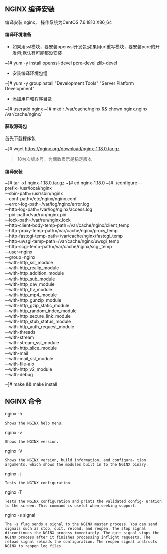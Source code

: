 
## NGINX 编译安装

编译安装 nginx， 操作系统为CentOS 7.6.1810 X86_64

#### 编译环境准备


- 如果用ssl模块，要安装openssl开发包;如果用url重写模块，要安装pcre的开发包;默认有可能都没安装

~]# yum -y install openssl-devel pcre-devel zlib-devel

- 安装编译环境包组

~]# yum -y groupinstall "Development Tools" "Server Platform Development"

- 添加用户和程序目录

~]# useradd nginx
~]# mkdir /var/cache/nginx && chown nginx.nginx /var/cache/nginx/

#### 获取源码包

首先下载程序包

~]# wget https://nginx.org/download/nginx-1.18.0.tar.gz

> 18为次版本号，为偶数表示是稳定版本

#### 编译安装

~]# tar -xf nginx-1.18.0.tar.gz
~]# cd nginx-1.18.0
~]# ./configure  --prefix=/usr/local/nginx \
            --sbin-path=/usr/sbin/nginx \
            --conf-path=/etc/nginx/nginx.conf \
            --error-log-path=/var/log/nginx/error.log \
            --http-log-path=/var/log/nginx/access.log \
            --pid-path=/var/run/nginx.pid \
            --lock-path=/var/run/nginx.lock \
            --http-client-body-temp-path=/var/cache/nginx/client_temp \
            --http-proxy-temp-path=/var/cache/nginx/proxy_temp \
            --http-fastcgi-temp-path=/var/cache/nginx/fastcgi_temp \
            --http-uwsgi-temp-path=/var/cache/nginx/uwsgi_temp \
            --http-scgi-temp-path=/var/cache/nginx/scgi_temp \
            --user=nginx \
            --group=nginx \
            --with-http_ssl_module \
            --with-http_realip_module \
            --with-http_addition_module \
            --with-http_sub_module \
            --with-http_dav_module \
            --with-http_flv_module \
            --with-http_mp4_module \
            --with-http_gunzip_module \
            --with-http_gzip_static_module \
            --with-http_random_index_module \
            --with-http_secure_link_module \
            --with-http_stub_status_module \
            --with-http_auth_request_module \
            --with-threads \
            --with-stream \
            --with-stream_ssl_module \
            --with-http_slice_module \
            --with-mail \
            --with-mail_ssl_module \
            --with-file-aio \
            --with-http_v2_module \
            --with-debug

~]# make && make install

## NGINX 命令

nginx -h

    Shows the NGINX help menu.

nginx -v

    Shows the NGINX version.

nginx -V

    Shows the NGINX version, build information, and configura‐ tion arguments, which shows the modules built in to the NGINX binary.

nginx -t

    Tests the NGINX configuration.

nginx -T

    Tests the NGINX configuration and prints the validated config‐ uration to the screen. This command is useful when seeking support.

nginx -s signal

    The -s flag sends a signal to the NGINX master process. You can send signals such as stop, quit, reload, and reopen. The stop signal discontinues the NGINX process immediately. The quit signal stops the NGINX process after it finishes processing inflight requests. The reload signal reloads the configuration. The reopen signal instructs NGINX to reopen log files.
